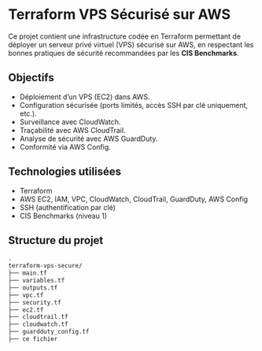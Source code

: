 # Terraform VPS Sécurisé sur AWS

Ce projet contient une infrastructure codée en Terraform permettant de déployer un serveur privé virtuel (VPS) sécurisé sur AWS, en respectant les bonnes pratiques de sécurité recommandées par les **CIS Benchmarks**.

##  Objectifs

- Déploiement d’un VPS (EC2) dans AWS.
- Configuration sécurisée (ports limités, accès SSH par clé uniquement, etc.).
- Surveillance avec CloudWatch.
- Traçabilité avec AWS CloudTrail.
- Analyse de sécurité avec AWS GuardDuty.
- Conformité via AWS Config.

## Technologies utilisées

- Terraform
- AWS EC2, IAM, VPC, CloudWatch, CloudTrail, GuardDuty, AWS Config
- SSH (authentification par clé)
- CIS Benchmarks (niveau 1)

##  Structure du projet

```bash
.
terraform-vps-secure/
├── main.tf
├── variables.tf
├── outputs.tf
├── vpc.tf
├── security.tf
├── ec2.tf
├── cloudtrail.tf
├── cloudwatch.tf
├── guardduty_config.tf
├── ce fichier

